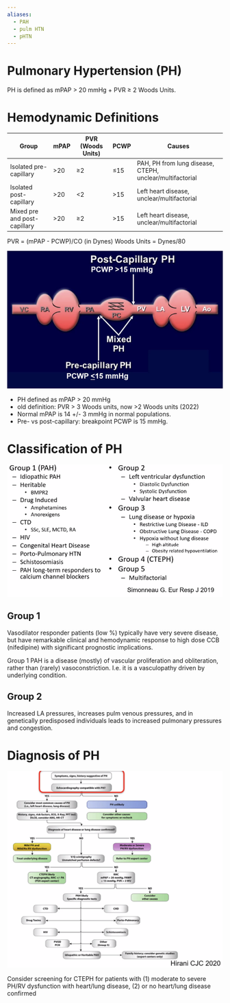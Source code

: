 ```yaml
---
aliases:
  - PAH
  - pulm HTN
  - pHTN
---
```

# Pulmonary Hypertension (PH)

PH is defined as mPAP > 20 mmHg + PVR ≥ 2 Woods Units.
# Hemodynamic Definitions
| Group                        | mPAP | PVR (Woods Units) | PCWP  | Causes                                                   |
| ---------------------------- | ---- | --- | ----- | -------------------------------------------------------- |
| Isolated pre-capillary       | >20 | ≥2 | ≤15 | PAH, PH from lung disease, CTEPH, unclear/multifactorial |
| Isolated post-capillary      | >20 | <2 | >15  | Left heart disease, unclear/multifactorial               |
| Mixed pre and post-capillary | >20 | ≥2  | >15  | Left heart disease, unclear/multifactorial                                                         |
 
PVR = (mPAP - PCWP)/CO (in Dynes)
Woods Units = Dynes/80

![](_attachments/Pasted%20image%2020230927142215.png)

- PH defined as mPAP > 20 mmHg
- old definition: PVR > 3 Woods units, now >2 Woods units (2022)
- Normal mPAP is 14 +/- 3 mmHg in normal populations.
- Pre- vs post-capillary: breakpoint PCWP is 15 mmHg.
# Classification of PH
![](_attachments/Pasted%20image%2020230927142729.png)

## Group 1
Vasodilator responder patients (low %) typically have very severe disease, but have remarkable clinical and hemodynamic response to high dose CCB (nifedipine) with significant prognostic implications.

Group 1 PAH is a disease (mostly) of vascular proliferation and obliteration, rather than (rarely) vasoconstriction. I.e. it is a vasculopathy driven by underlying condition.

## Group 2
Increased LA pressures, increases pulm venous pressures, and in genetically predisposed individuals leads to increased pulmonary pressures and congestion.

# Diagnosis of PH
![](_attachments/Pasted%20image%2020230927145201.png)

Consider screening for CTEPH for patients with (1) moderate to severe PH/RV dysfunction with heart/lung disease, (2) or no heart/lung disease confirmed